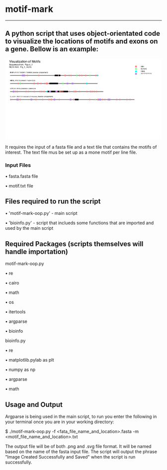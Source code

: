 
# motif-mark
----------------------------------------------------------------------------------------------------------------
A python script that uses object-orientated code to visualize the locations of motifs and exons on a gene.
Bellow is an example: 
----------------------------------------------------------------------------------------------------------------

![Figure 1](https://github.com/emybart415/motif-mark/blob/main/Figure_1.png)


It requires the input of a fasta file and a text tile that contains the motifs of interest. The text file mus be set up as a mone motif per line file.

### Input Files

• fasta.fasta file

• motif.txt file

## Files required to run the script

• 'motif-mark-oop.py' - main script

• 'bioinfo.py' - script that inclueds some functions that are imported and used by the main script

## Required Packages (scripts themselves will handle importation)

motif-mark-oop.py

• re

• cairo

• math

• os

• itertools

• argparse

• bioinfo

bioinfo.py

• re

• matplotlib.pylab as plt

• numpy as np

• argparse

• math


## Usage and Output
Argparse is being used in the main script, to run you enter the following in your terminal once you are in your working directory:

$ ./motif-mark-oop.py -f <fata_file_name_and_location>.fasta -m <motif_file_name_and_location>.txt

The output file will be of both .png and .svg file format. It will be named based on the name of the fasta input file.
The script will output the phrase "Image Created Successfully and Saved" when the script is run successfully. 
